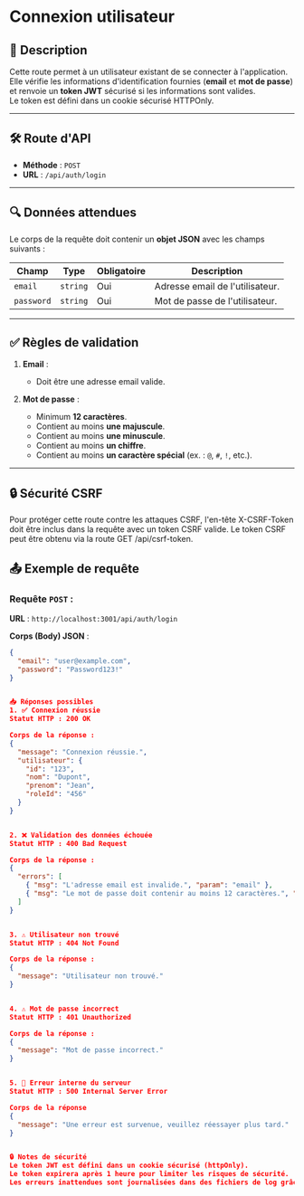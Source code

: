 # Connexion utilisateur

## 📄 Description

Cette route permet à un utilisateur existant de se connecter à l'application.  
Elle vérifie les informations d'identification fournies (**email** et **mot de passe**) et renvoie un **token JWT** sécurisé si les informations sont valides.  
Le token est défini dans un cookie sécurisé HTTPOnly.

---

## 🛠️ Route d'API

- **Méthode** : `POST`
- **URL** : `/api/auth/login`

---

## 🔍 Données attendues

Le corps de la requête doit contenir un **objet JSON** avec les champs suivants :

| Champ        | Type     | Obligatoire | Description                                    |
|--------------|----------|-------------|------------------------------------------------|
| `email`      | `string` | Oui         | Adresse email de l'utilisateur.               |
| `password`   | `string` | Oui         | Mot de passe de l'utilisateur.                |

---

## ✅ Règles de validation

1. **Email** : 
   - Doit être une adresse email valide.

2. **Mot de passe** :
   - Minimum **12 caractères**.
   - Contient au moins **une majuscule**.
   - Contient au moins **une minuscule**.
   - Contient au moins **un chiffre**.
   - Contient au moins **un caractère spécial** (ex. : `@`, `#`, `!`, etc.).

---


## 🔒 Sécurité CSRF
Pour protéger cette route contre les attaques CSRF, l'en-tête X-CSRF-Token doit être inclus dans la requête avec un token CSRF valide.
Le token CSRF peut être obtenu via la route GET /api/csrf-token.


## 📤 Exemple de requête

### **Requête `POST` :**

**URL** : `http://localhost:3001/api/auth/login`  

**Corps (Body) JSON** :

```json
{
  "email": "user@example.com",
  "password": "Password123!"
}


📥 Réponses possibles
1. ✅ Connexion réussie
Statut HTTP : 200 OK

Corps de la réponse :
{
  "message": "Connexion réussie.",
  "utilisateur": {
    "id": "123",
    "nom": "Dupont",
    "prenom": "Jean",
    "roleId": "456"
  }
}


2. ❌ Validation des données échouée
Statut HTTP : 400 Bad Request

Corps de la réponse :
{
  "errors": [
    { "msg": "L'adresse email est invalide.", "param": "email" },
    { "msg": "Le mot de passe doit contenir au moins 12 caractères.", "param": "password" }
  ]
}


3. ⚠️ Utilisateur non trouvé
Statut HTTP : 404 Not Found

Corps de la réponse :
{
  "message": "Utilisateur non trouvé."
}


4. ⚠️ Mot de passe incorrect
Statut HTTP : 401 Unauthorized

Corps de la réponse :
{
  "message": "Mot de passe incorrect."
}


5. 🛑 Erreur interne du serveur
Statut HTTP : 500 Internal Server Error

Corps de la réponse 
{
  "message": "Une erreur est survenue, veuillez réessayer plus tard."
}


🔒 Notes de sécurité
Le token JWT est défini dans un cookie sécurisé (httpOnly).
Le token expirera après 1 heure pour limiter les risques de sécurité.
Les erreurs inattendues sont journalisées dans des fichiers de log grâce à Winston.